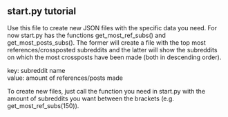 ## start.py tutorial
Use this file to create new JSON files with the specific data you need. For now start.py has the functions get_most_ref_subs()
and get_most_posts_subs(). The former will create a file with the top most references/crossposted subreddits and the latter will show
the subreddits on which the most crossposts have been made (both in descending order).  
  
key: subreddit name  
value: amount of references/posts made
  
To create new files, just call the function you need in start.py with the amount of subreddits you want between the brackets (e.g. 
get_most_ref_subs(150)).
